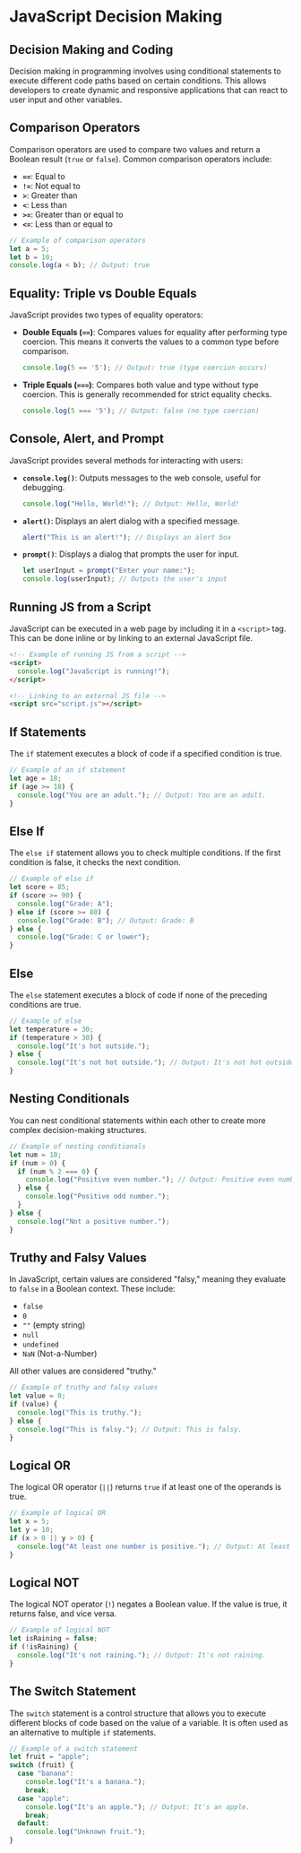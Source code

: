 # JavaScript Decision Making

## Decision Making and Coding

Decision making in programming involves using conditional statements to execute different code paths based on certain conditions. This allows developers to create dynamic and responsive applications that can react to user input and other variables.

## Comparison Operators

Comparison operators are used to compare two values and return a Boolean result (`true` or `false`). Common comparison operators include:

- **`==`**: Equal to
- **`!=`**: Not equal to
- **`>`**: Greater than
- **`<`**: Less than
- **`>=`**: Greater than or equal to
- **`<=`**: Less than or equal to

```javascript
// Example of comparison operators
let a = 5;
let b = 10;
console.log(a < b); // Output: true
```

## Equality: Triple vs Double Equals

JavaScript provides two types of equality operators:

- **Double Equals (`==`)**: Compares values for equality after performing type coercion. This means it converts the values to a common type before comparison.

    ```javascript
    console.log(5 == '5'); // Output: true (type coercion occurs)
    ```

- **Triple Equals (`===`)**: Compares both value and type without type coercion. This is generally recommended for strict equality checks.

    ```javascript
    console.log(5 === '5'); // Output: false (no type coercion)
    ```

## Console, Alert, and Prompt

JavaScript provides several methods for interacting with users:

- **`console.log()`**: Outputs messages to the web console, useful for debugging.

    ```javascript
    console.log("Hello, World!"); // Output: Hello, World!
    ```

- **`alert()`**: Displays an alert dialog with a specified message.

    ```javascript
    alert("This is an alert!"); // Displays an alert box
    ```

- **`prompt()`**: Displays a dialog that prompts the user for input.

    ```javascript
    let userInput = prompt("Enter your name:");
    console.log(userInput); // Outputs the user's input
    ```

## Running JS from a Script

JavaScript can be executed in a web page by including it in a `<script>` tag. This can be done inline or by linking to an external JavaScript file.

```html
<!-- Example of running JS from a script -->
<script>
  console.log("JavaScript is running!");
</script>

<!-- Linking to an external JS file -->
<script src="script.js"></script>
```

## If Statements

The `if` statement executes a block of code if a specified condition is true.

```javascript
// Example of an if statement
let age = 18;
if (age >= 18) {
  console.log("You are an adult."); // Output: You are an adult.
}
```

## Else If

The `else if` statement allows you to check multiple conditions. If the first condition is false, it checks the next condition.

```javascript
// Example of else if
let score = 85;
if (score >= 90) {
  console.log("Grade: A");
} else if (score >= 80) {
  console.log("Grade: B"); // Output: Grade: B
} else {
  console.log("Grade: C or lower");
}
```

## Else

The `else` statement executes a block of code if none of the preceding conditions are true.

```javascript
// Example of else
let temperature = 30;
if (temperature > 30) {
  console.log("It's hot outside.");
} else {
  console.log("It's not hot outside."); // Output: It's not hot outside.
}
```

## Nesting Conditionals

You can nest conditional statements within each other to create more complex decision-making structures.

```javascript
// Example of nesting conditionals
let num = 10;
if (num > 0) {
  if (num % 2 === 0) {
    console.log("Positive even number."); // Output: Positive even number.
  } else {
    console.log("Positive odd number.");
  }
} else {
  console.log("Not a positive number.");
}
```

## Truthy and Falsy Values

In JavaScript, certain values are considered "falsy," meaning they evaluate to `false` in a Boolean context. These include:

- `false`
- `0`
- `""` (empty string)
- `null`
- `undefined`
- `NaN` (Not-a-Number)

All other values are considered "truthy."

```javascript
// Example of truthy and falsy values
let value = 0;
if (value) {
  console.log("This is truthy.");
} else {
  console.log("This is falsy."); // Output: This is falsy.
}
```

## Logical OR

The logical OR operator (`||`) returns `true` if at least one of the operands is true.

```javascript
// Example of logical OR
let x = 5;
let y = 10;
if (x > 0 || y > 0) {
  console.log("At least one number is positive."); // Output: At least one number is positive.
}
```

## Logical NOT

The logical NOT operator (`!`) negates a Boolean value. If the value is true, it returns false, and vice versa.

```javascript
// Example of logical NOT
let isRaining = false;
if (!isRaining) {
  console.log("It's not raining."); // Output: It's not raining.
}
```

## The Switch Statement

The `switch` statement is a control structure that allows you to execute different blocks of code based on the value of a variable. It is often used as an alternative to multiple `if` statements.

```javascript
// Example of a switch statement
let fruit = "apple";
switch (fruit) {
  case "banana":
    console.log("It's a banana.");
    break;
  case "apple":
    console.log("It's an apple."); // Output: It's an apple.
    break;
  default:
    console.log("Unknown fruit.");
}
```
